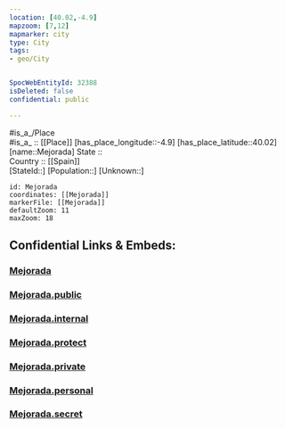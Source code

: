 ```yaml
---
location: [40.02,-4.9] 
mapzoom: [7,12] 
mapmarker: city 
type: City
tags:
- geo/City


SpocWebEntityId: 32388
isDeleted: false
confidential: public

---
```

#is_a_/Place  
#is_a_ :: [[Place]] 
[has_place_longitude::-4.9] 
[has_place_latitude::40.02] 
[name::Mejorada] 
State ::  
Country :: [[Spain]]  
[StateId::] 
[Population::] 
[Unknown::] 


```leaflet
id: Mejorada
coordinates: [[Mejorada]] 
markerFile: [[Mejorada]] 
defaultZoom: 11 
maxZoom: 18
```


## Confidential Links & Embeds: 

### [Mejorada](/_Standards/Earth/Continent/Europe/Europe~South/Spain/Provinces~Spain/Castilla-La_Mancha/Toledo.Province/City/Mejorada.md) 

### [Mejorada.public](/_public/Earth/Continent/Europe/Europe~South/Spain/Provinces~Spain/Castilla-La_Mancha/Toledo.Province/City/Mejorada.public.md) 

### [Mejorada.internal](/_internal/Earth/Continent/Europe/Europe~South/Spain/Provinces~Spain/Castilla-La_Mancha/Toledo.Province/City/Mejorada.internal.md) 

### [Mejorada.protect](/_protect/Earth/Continent/Europe/Europe~South/Spain/Provinces~Spain/Castilla-La_Mancha/Toledo.Province/City/Mejorada.protect.md) 

### [Mejorada.private](/_private/Earth/Continent/Europe/Europe~South/Spain/Provinces~Spain/Castilla-La_Mancha/Toledo.Province/City/Mejorada.private.md) 

### [Mejorada.personal](/_personal/Earth/Continent/Europe/Europe~South/Spain/Provinces~Spain/Castilla-La_Mancha/Toledo.Province/City/Mejorada.personal.md) 

### [Mejorada.secret](/_secret/Earth/Continent/Europe/Europe~South/Spain/Provinces~Spain/Castilla-La_Mancha/Toledo.Province/City/Mejorada.secret.md)

